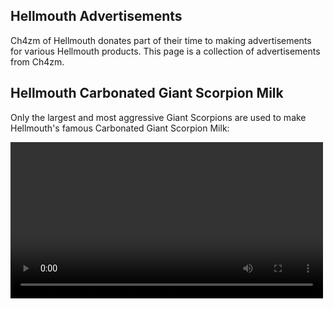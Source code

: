 ## Hellmouth Advertisements

Ch4zm of Hellmouth donates part of their time to making advertisements
for various Hellmouth products. This page is a collection of
advertisements from Ch4zm.

## Hellmouth Carbonated Giant Scorpion Milk

Only the largest and most aggressive Giant Scorpions are used to make Hellmouth's
famous Carbonated Giant Scorpion Milk:

<video controls width=500>
<source src="/mov/carbonatedmilk.mp4" type="video/mp4">
</video>


